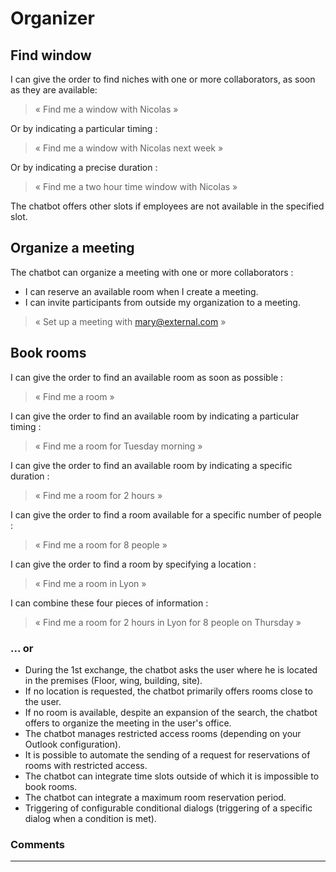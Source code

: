 # Organizer

## Find window

I can give the order to find niches with one or more collaborators, as soon as they are available:

>« Find me a window with Nicolas »

Or by indicating a particular timing :

>« Find me a window with Nicolas next week »

Or by indicating a precise duration :


>« Find me a two hour time window with Nicolas »


The chatbot offers other slots if employees are not available in the specified slot.


## Organize a meeting

The chatbot can organize a meeting with one or more collaborators :

* I can reserve an available room when I create a meeting.
* I can invite participants from outside my organization to a meeting.

>« Set up a meeting with mary@external.com »

## Book rooms

I can give the order to find an available room as soon as possible :

>« Find me a room »

I can give the order to find an available room by indicating a particular timing :

>« Find me a room for Tuesday morning »

I can give the order to find an available room by indicating a specific duration :

>« Find me a room for 2 hours »

I can give the order to find a room available for a specific number of people :

>« Find me a room for 8 people »

I can give the order to find a room by specifying a location :

>« Find me a room in Lyon »

I can combine these four pieces of information :

>« Find me a room for 2 hours in Lyon for 8 people on Thursday »


### ... or 

* During the 1st exchange, the chatbot asks the user where he is located in the premises (Floor, wing, building, site).
* If no location is requested, the chatbot primarily offers rooms close to the user.
* If no room is available, despite an expansion of the search, the chatbot offers to organize the meeting in the user's office.
* The chatbot manages restricted access rooms (depending on your Outlook configuration).
* It is possible to automate the sending of a request for reservations of rooms with restricted access.
* The chatbot can integrate time slots outside of which it is impossible to book rooms.
* The chatbot can integrate a maximum room reservation period.
* Triggering of configurable conditional dialogs (triggering of a specific dialog when a condition is met).




### Comments
---
<Commentaire />
